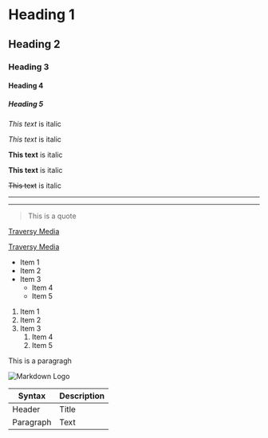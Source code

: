  <!--Headings-->
 # Heading 1
 ## Heading 2
 ### Heading 3
 #### Heading 4
 ##### Heading 5


<!--Italics-->

*This text* is italic

_This text_ is italic

<!--Strong text-->

**This text** is italic

__This text__ is italic

<!--Strikingthrough-->

~~This text~~ is italic

<!--Horizontal rule-->

------
------

<!--Block Quotes-->

> This is a quote

<!--Links-->
[Traversy Media](http://www.traversymedia)


[Traversy Media](http://www.traversymedia
"Traversy Media")

<!--UL(Unorderd list)-->
* Item 1
* Item 2
* Item 3
    * Item 4
    * Item 5

<!--OL(orderd list)-->
1. Item 1
1. Item 2
1.  Item 3
    1. Item 4
    1. Item 5

<!--INLINE CODE BLOCK-->

<p>This is a paragragh</p>

<!--Images-->

![Markdown Logo](https://markdown-here.com/img/icon256.png)

<!--Table-->

| Syntax    | Description |
| -------   | ----------- |
| Header    | Title       |
| Paragraph | Text        |

<!--Task list-->

